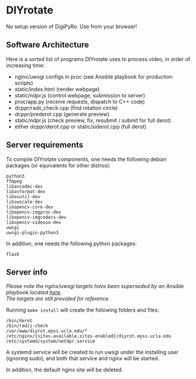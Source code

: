 # DIYrotate
No setup version of DigiPyRo. Use from your browser!

## Software Architecture

Here is a sorted list of programs DIYrotate uses to process video, in order of
increasing time:
- nginx/uwsgi configs in proc (see Ansible playbook for production scripts)
- static/index.html (render webpage)
- static/ndpr.js (control webpage, submission to server)
- proc/app.py (receive requests, dispatch to C++ code)
- dcppr/radii_check.cpp (find rotation circle)
- dcppr/prederot.cpp (generate preview)
- static/ndpr.js (check preview, fix, resubmit / submit for full derot)
- either dcppr/derot.cpp or static/siderot.cpp (full derot)

## Server requirements

To compile DIYrotate components, one needs the following debian packages (or
equivalents for other distros):

```
python3
ffmpeg
libavcodec-dev
libavformat-dev
libavutil-dev
libswscale-dev
libopencv-core-dev
libopencv-imgproc-dev
libopencv-imgcodecs-dev
libopencv-videoio-dev
uwsgi
uwsgi-plugin-python3
```

In addition, one needs the following python packages:

```
flask
```

## Server info

*Please note the nginx/uwsgi targets have been superseded by an Ansible playbook
located
[here](https://github.com/ucla-earth-planetary-and-space-sciences/diyrotate-playbooks/tree/main/roles/dpr-production-deploy).*  
*The targets are still provided for reference.*

Running `make install` will create the following folders and files:

```
/bin/derot
/bin/radii-check
/var/www/diyrot.epss.ucla.edu/*
/etc/nginx/{sites-available,sites-enabled}/diyrot.epss.ucla.edu
/etc/systemd/system/netdpr.service
```

A systemd service will be created to run uwsgi under the installing user
(ignoring sudo), and both that service and nginx will be started.

In addition, the default nginx site will be deleted.
